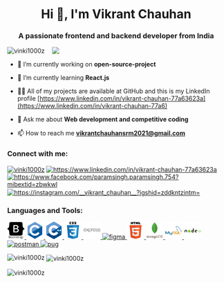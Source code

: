 <h1 align="center">Hi 👋, I'm Vikrant Chauhan</h1>
<h3 align="center">A passionate frontend and backend developer from India</h3>
 <img align="right" width="400px" src="[https://miro.medium.com/v2/resize:fit:1280/1*P8vtybQ_WWYDTEdSpjyIhg.gif" />


<p align="left"> <img src="[https://komarev.com/ghpvc/?username=vinki1000z&label=Profile%20views&color=0e75b6&style=flat](https://assets3.lottiefiles.com/packages/lf20_wcwcr5u6.json)" alt="vinki1000z" /> </p>

- 🔭 I’m currently working on **open-source-project**

- 🌱 I’m currently learning **React.js**

- 👨‍💻 All of my projects are available at GitHub and this is my LinkedIn profile [https://www.linkedin.com/in/vikrant-chauhan-77a63623a](https://www.linkedin.com/in/vikrant-chauhan-77a6)

- 💬 Ask me about **Web development and competitive coding**

- 📫 How to reach me **vikrantchauhansrm2021@gmail.com**

<h3 align="left">Connect with me:</h3>
<p align="left">
<a href="https://codepen.io/vinki1000z" target="blank"><img align="center" src="https://raw.githubusercontent.com/rahuldkjain/github-profile-readme-generator/master/src/images/icons/Social/codepen.svg" alt="vinki1000z" height="30" width="40" /></a>
<a href="https://linkedin.com/in/vikrant-chauhan-77a63623a" target="blank"><img align="center" src="https://raw.githubusercontent.com/rahuldkjain/github-profile-readme-generator/master/src/images/icons/Social/linked-in-alt.svg" alt="https://www.linkedin.com/in/vikrant-chauhan-77a63623a" height="30" width="40" /></a>
<a href="https://fb.com/paramsingh.paramsingh.754?mibextid=zbwkwl" target="blank"><img align="center" src="https://raw.githubusercontent.com/rahuldkjain/github-profile-readme-generator/master/src/images/icons/Social/facebook.svg" alt="https://www.facebook.com/paramsingh.paramsingh.754?mibextid=zbwkwl" height="30" width="40" /></a>
<a href="https://instagram.com/__vikrant_chauhan__?igshid=zddkntzintm=" target="blank"><img align="center" src="https://raw.githubusercontent.com/rahuldkjain/github-profile-readme-generator/master/src/images/icons/Social/instagram.svg" alt="https://instagram.com/__vikrant_chauhan__?igshid=zddkntzintm=" height="30" width="40" /></a>
</p>

<h3 align="left">Languages and Tools:</h3>
<p align="left"> <a href="https://getbootstrap.com" target="_blank" rel="noreferrer"> <img src="https://raw.githubusercontent.com/devicons/devicon/master/icons/bootstrap/bootstrap-plain-wordmark.svg" alt="bootstrap" width="40" height="40"/> </a> <a href="https://www.cprogramming.com/" target="_blank" rel="noreferrer"> <img src="https://raw.githubusercontent.com/devicons/devicon/master/icons/c/c-original.svg" alt="c" width="40" height="40"/> </a> <a href="https://www.w3schools.com/cpp/" target="_blank" rel="noreferrer"> <img src="https://raw.githubusercontent.com/devicons/devicon/master/icons/cplusplus/cplusplus-original.svg" alt="cplusplus" width="40" height="40"/> </a> <a href="https://www.w3schools.com/css/" target="_blank" rel="noreferrer"> <img src="https://raw.githubusercontent.com/devicons/devicon/master/icons/css3/css3-original-wordmark.svg" alt="css3" width="40" height="40"/> </a> <a href="https://expressjs.com" target="_blank" rel="noreferrer"> <img src="https://raw.githubusercontent.com/devicons/devicon/master/icons/express/express-original-wordmark.svg" alt="express" width="40" height="40"/> </a> <a href="https://www.figma.com/" target="_blank" rel="noreferrer"> <img src="https://www.vectorlogo.zone/logos/figma/figma-icon.svg" alt="figma" width="40" height="40"/> </a> <a href="https://www.w3.org/html/" target="_blank" rel="noreferrer"> <img src="https://raw.githubusercontent.com/devicons/devicon/master/icons/html5/html5-original-wordmark.svg" alt="html5" width="40" height="40"/> </a> <a href="https://www.mongodb.com/" target="_blank" rel="noreferrer"> <img src="https://raw.githubusercontent.com/devicons/devicon/master/icons/mongodb/mongodb-original-wordmark.svg" alt="mongodb" width="40" height="40"/> </a> <a href="https://www.mysql.com/" target="_blank" rel="noreferrer"> <img src="https://raw.githubusercontent.com/devicons/devicon/master/icons/mysql/mysql-original-wordmark.svg" alt="mysql" width="40" height="40"/> </a> <a href="https://nodejs.org" target="_blank" rel="noreferrer"> <img src="https://raw.githubusercontent.com/devicons/devicon/master/icons/nodejs/nodejs-original-wordmark.svg" alt="nodejs" width="40" height="40"/> </a> <a href="https://postman.com" target="_blank" rel="noreferrer"> <img src="https://www.vectorlogo.zone/logos/getpostman/getpostman-icon.svg" alt="postman" width="40" height="40"/> </a> <a href="https://pugjs.org" target="_blank" rel="noreferrer"> <img src="https://cdn.worldvectorlogo.com/logos/pug.svg" alt="pug" width="40" height="40"/> </a> </p>

<p><img align="left" src="https://github-readme-stats.vercel.app/api/top-langs?username=vinki1000z&show_icons=true&locale=en&layout=compact" alt="vinki1000z" /></p>

<p>&nbsp;<img align="center" src="https://github-readme-stats.vercel.app/api?username=vinki1000z&show_icons=true&locale=en" alt="vinki1000z" /></p>

<p><img align="center" src="https://github-readme-streak-stats.herokuapp.com/?user=vinki1000z&" alt="vinki1000z" /></p>
